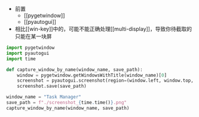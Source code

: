 - 前置
    - [[pygetwindow]]
    - [[pyautogui]]
- 相比[[win-key]]中的，可能不能正确处理[[multi-display]]，导致你待截取的只能在某一块屏

```python
import pygetwindow
import pyautogui
import time

def capture_window_by_name(window_name, save_path):
    window = pygetwindow.getWindowsWithTitle(window_name)[0]
    screenshot = pyautogui.screenshot(region=(window.left, window.top, window.width, window.height))
    screenshot.save(save_path)

window_name = "Task Manager"
save_path = f"./screenshot_{time.time()}.png"
capture_window_by_name(window_name, save_path)
```